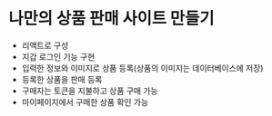 # 나만의 상품 판매 사이트 만들기

- 리액트로 구성
- 지갑 로그인 기능 구현
- 입력한 정보와 이미지로 상품 등록(상품의 이미지는 데이터베이스에 저장)
- 등록한 상품을 판매 등록
- 구매자는 토큰을 지불하고 상품 구매 가능
- 마이페이지에서 구매한 상품 확인 가능
